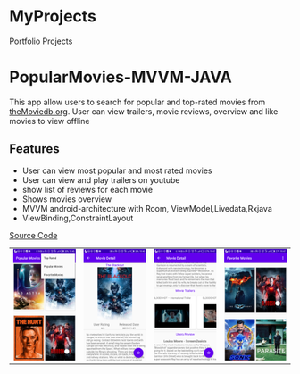 # MyProjects
Portfolio Projects

# PopularMovies-MVVM-JAVA
This app allow users to search for popular and top-rated movies from [theMoviedb.org](https://www.themoviedb.org/). User can view trailers, movie reviews, overview and like movies to view offline

## Features
* User can view  most popular and most rated movies
* User can view and play trailers on youtube
* show list of reviews for each movie
* Shows movies overview
* MVVM android-architecture with Room, ViewModel,Livedata,Rxjava
* ViewBinding,ConstraintLayout

[Source Code](https://github.com/kulloveth/PopularMovies)

<table>
<tr>
<td>

 <img src =  "screenshots/list.png"/>

 </td>
 <td>

 <img src ="screenshots/detail.png"/>

 </td>

   <td>
<img src = "screenshots/trailer.png" />
  </td>
  <td>
  <img src = "screenshots/movies.png"/>
</td>
    </tr>
</table>

  

 

